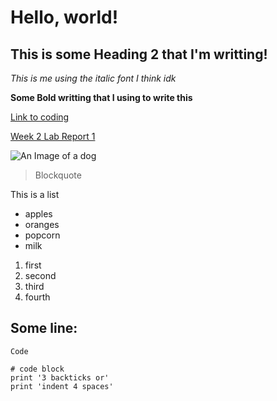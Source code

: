 # Hello, world! 
## This is some Heading 2 that I'm writting!
_This is me using the italic font I think idk_

**Some Bold writting that I using to write this**

[Link to coding](https://bubble.io/web-apps)

[Week 2 Lab Report 1](https://aaamarque.github.io/cse15l-lab-reports/lab-report-1-week-2.html)


![An Image of a dog](https://th.bing.com/th/id/OIP.4_6rMgukSe-BphIT_xTFqgHaFj?pid=ImgDet&rs=1)

> Blockquote
 
This is a list
- apples
- oranges
- popcorn
- milk

1. first
2. second
3. third
4. fourth

Some line:
---------------------------
`Code`

```
# code block
print '3 backticks or'
print 'indent 4 spaces'
```







